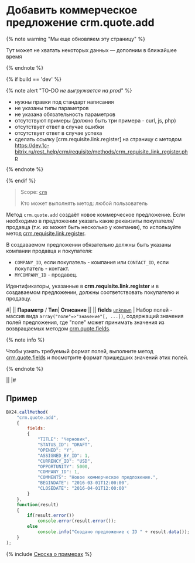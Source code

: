 # Добавить коммерческое предложение crm.quote.add

{% note warning "Мы еще обновляем эту страницу" %}

Тут может не хватать некоторых данных — дополним в ближайшее время

{% endnote %}

{% if build == 'dev' %}

{% note alert "TO-DO _не выгружается на prod_" %}

- нужны правки под стандарт написания
- не указаны типы параметров
- не указана обязательность параметров
- отсутствуют примеры (должно быть три примера - curl, js, php)
- отсутствует ответ в случае ошибки
- отсутствует ответ в случае успеха
- сделать ссылку [crm.requisite.link.register] на страницу с методом https://dev.1c-bitrix.ru/rest_help/crm/requisite/methods/crm_requisite_link_register.php

{% endnote %}

{% endif %}

> Scope: [`crm`](../../scopes/permissions.md)
>
> Кто может выполнять метод: любой пользователь

Метод `crm.quote.add` создаёт новое коммерческое предложение. Если необходимо в предложении указать какие реквизиты покупателя/продавца (т.к. их может быть несколько у компании), то используйте метод [crm.requisite.link.register](../requisites/links/crm-requisite-link-register.md).

В создаваемом предложении обязательно должны быть указаны компании продавца и покупателя:
- `COMPANY_ID`, если покупатель - компания или `CONTACT_ID`, если покупатель - контакт.
- `MYCOMPANY_ID` - продавец. 
  
Идентификаторы, указанные в **crm.requisite.link.register** и в создаваемом предложении, должны соответствовать покупателю и продавцу.

#|
||  **Параметр** / **Тип**| **Описание** ||
|| **fields**
[`unknown`](../../data-types.md) | Набор полей - массив вида `array("поле"=>"значение"[, ...])`, содержащий значения полей предложения, где "поле" может принимать значения из возвращаемых методом [crm.quote.fields](./crm-quote-fields.md).

{% note info %}

Чтобы узнать требуемый формат полей, выполните метод [crm.quote.fields](./crm-quote-fields.md) и посмотрите формат пришедших значений этих полей. 

{% endnote %}

||
|#

## Пример

```js
BX24.callMethod(
    "crm.quote.add",
    {
        fields:
        {
            "TITLE": "Черновик",
            "STATUS_ID": "DRAFT",
            "OPENED": "Y",
            "ASSIGNED_BY_ID": 1,
            "CURRENCY_ID": "USD",
            "OPPORTUNITY": 5000,
            "COMPANY_ID": 1,
            "COMMENTS": "Новое коммерческое предложение.",
            "BEGINDATE": "2016-03-01T12:00:00",
            "CLOSEDATE": "2016-04-01T12:00:00"
        }
    },
    function(result)
    {
        if(result.error())
            console.error(result.error());
        else
            console.info("Создано предложение с ID " + result.data());
    }
);
```

{% include [Сноска о примерах](../../../_includes/examples.md) %}